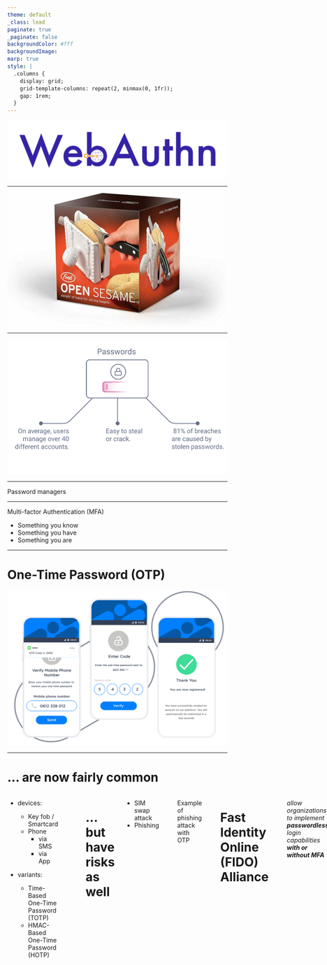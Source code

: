 ```yaml
---
theme: default
_class: lead
paginate: true
_paginate: false
backgroundColor: #fff
backgroundImage: 
marp: true
style: |
  .columns {
    display: grid;
    grid-template-columns: repeat(2, minmax(0, 1fr));
    gap: 1rem;
  }
---
```


![bg contain](images/webauthn-color.png)

---

![bg auto](images/open_sesame.jpg)

---

![bg contain](images/password_problems.svg)

<!-- _footer: source: https://curity.io/resources/learn/webauthn-overview/ -->

---

Password managers

---

Multi-factor Authentication (MFA)

- Something you know
- Something you have
- Something you are 

---

# One-Time Password (OTP)

![h:500 w:10000](images/one-time-password.svg)

---
<style scoped>
img[alt~="center"] {
  display: block;
  margin: 0 auto;
}
</style>

# ... are now fairly common

<div class="columns">
<div>

- devices:
    - Key fob / Smartcard
    - Phone
        - via SMS
        - via App

- variants:
    - Time-Based One-Time Password (TOTP)
    - HMAC-Based One-Time Password (HOTP)

</div>

<div>

![h:150 center](images/otp_key_fob.png)

![h:150 center](images/google_authenticator.png)

![h:150 center](images/microsoft_authenticator.png)

</div>

---

# ... but have risks as well

- SIM swap attack
- Phishing

---

Example of phishing attack with OTP

--- 

# Fast Identity Online (FIDO) Alliance

![bg fit right](images/fido_logo.png)

*allow organizations to implement **passwordless** login capabilities **with or without MFA***

- W3C
- Google, Microsoft, IBM, Paypal, ...  

---

FIDO U2F(CTAP1) --> FIDO UAF --> FIDO2 (CTAP2 + WebAuthn)

- Universal 2nd Factor (U2F) = Client-to-Authenticator-Protocol v1 (CTAP1)
- Univeral Authentication Framework (UAF)

FIDO2 truly allows passworldless login, whereas U2F/UAF was meant for MFA.

---

![bg contain](images/fido2.png)

---

Yubikey

<https://github.com/Yubico/python-fido2>
<https://github.com/duo-labs/py_webauthn>

---

How does FIDO solve

- Database breaches?
- Fishing?

---

Platform vs. Roaming authenticators

---

What if my authenticator gets stolen?

=> That's why U2F authenticators (which generally require just a tap) are not a good idea for first-factor authentication.
=> Using multiple keys is usually a good idea
=> You can setup fall-back mechanisms for when the authenticator is lost (OTP, push-notification, etc.)

[SO question](https://security.stackexchange.com/questions/103474/why-is-u2f-not-good-enough-to-be-used-as-authentication)

---

Websites already supporting Fido(2)

GitHub: FIDO U2F

- <https://github.blog/2015-10-01-github-supports-universal-2nd-factor-authentication/>
- <https://github.blog/2021-05-10-security-keys-supported-ssh-git-operations/>

---

WebAuthn vs OAuth2 / OpenID Connect?

---

Sources:

- <https://developers.google.com/identity/fido>
- [Everything You Want to Know About WebAuthn (YouTube)](https://www.youtube.com/watch?v=mjHIt9lDBgA)
- [Getting Started with WebAuthn (YouTube)](https://www.youtube.com/watch?v=yccBhpdJjJc&t=2s)

- [How FIDO2 and WebAuthn Stop Account Takeovers (YouTube)](https://www.youtube.com/watch?v=aMo4ZlWznao&t=21s)

- [Does WebAuthn Signal the End of Passwords for Browsers (YouTube)](https://www.youtube.com/watch?v=S_Yxt3KJKYE)

- 

---

```mermaid
sequenceDiagram
    participant Alice
    participant Bob
    Alice->>John: Hello John, how are you?
    loop Healthcheck
        John->>John: Fight against hypochondria
    end
    Note right of John: Rational thoughts <br/>prevail!
    John-->>Alice: Great!
    John->>Bob: How about you?
    Bob-->>John: Jolly good!
```